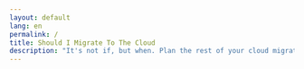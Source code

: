 ```yaml
---
layout: default
lang: en
permalink: /
title: Should I Migrate To The Cloud
description: "It's not if, but when. Plan the rest of your cloud migration today."
---
```



